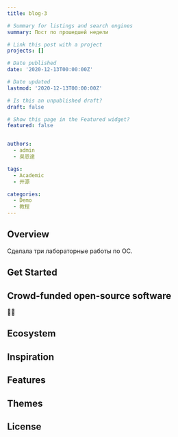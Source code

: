 ```yaml
---
title: blog-3

# Summary for listings and search engines
summary: Пост по прошедшей недели

# Link this post with a project
projects: []

# Date published
date: '2020-12-13T00:00:00Z'

# Date updated
lastmod: '2020-12-13T00:00:00Z'

# Is this an unpublished draft?
draft: false

# Show this page in the Featured widget?
featured: false


authors:
  - admin
  - 吳恩達

tags:
  - Academic
  - 开源

categories:
  - Demo
  - 教程
---
```


## Overview

Сделала три лабораторные работы по ОС.

## Get Started


## Crowd-funded open-source software

🦄✨

## Ecosystem


## Inspiration



## Features



## Themes



## License


